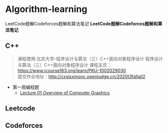 # Algorithm-learning
 LeetCode题解Codeforces题解和算法笔记
**LeetCode题解Codeforces题解和算法笔记**


## C++ 
> 课程使用:北京大学-程序设计与算法（三）C++面向对象程序设计
> 程序设计与算法（三）C++面向对象程序设计
> 课程主页：https://www.icourse163.org/learn/PKU-1002029030
> <br>
> 提交作业地址：http://cxsjsxmooc.openjudge.cn/2020t3fallall2
 * 第一周编程题
   *  [Lecture 01 Overview of Computer Graphics](\PKU%20C++\Code%20Solution\001.cpp)
## Leetcode

## Codeforces